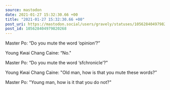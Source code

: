 ```yaml
---
source: mastodon
date: 2021-01-27 15:32:30.66 +00
title: "2021-01-27 15:32:30.66 +00"
post_uri: https://mastodon.social/users/gravely/statuses/105628404979820268
post_id: 105628404979820268
---
```

Master Po: “Do you mute the word ‘opinion’?”

Young Kwai Chang Caine: “No."

Master Po: “Do you mute the word ‘sfchronicle’?"

Young Kwai Chang Caine: "Old man, how is that you mute these words?”

Master Po: "Young man, how is it that you do not?"


